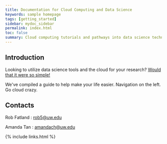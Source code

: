 ```yaml
---
title: Documentation for Cloud Computing and Data Science
keywords: sample homepage
tags: [getting_started]
sidebar: mydoc_sidebar
permalink: index.html
toc: false
summary: Cloud computing tutorials and pathways into data science technology - Developed for open use at the University of Washington.
---
```


## Introduction

Looking to utilize data science tools and the cloud for your research? [Would that it were so simple!](https://www.youtube.com/watch?v=-rDw2YBUz6A) 

We've compiled a guide to help make your life easier. Navigation on the left. Go cloud crazy. 
 
## Contacts

Rob Fatland \: rob5@uw.edu

Amanda Tan \: amandach@uw.edu 

{% include links.html %}
